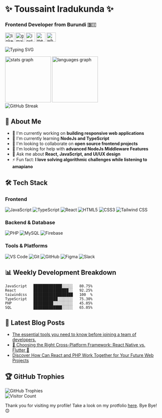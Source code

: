 <h1 align="start">✨ Toussaint Iradukunda ✨</h1>
<h3 align="start">Frontend Developer from Burundi 🇧🇮</h3>

<p align="start">
  <a href="https://www.linkedin.com/in/iradukunda-toussaint-1861a8261"><img src="https://img.shields.io/static/v1?message=LinkedIn&logo=linkedin&label=&color=0077B5&logoColor=white&labelColor=&style=for-the-badge" height="30" alt="linkedin logo" /></a>
  <a href="mailto:toussaintiradukunda4@gmail.com"><img src="https://img.shields.io/static/v1?message=Gmail&logo=gmail&label=&color=D14836&logoColor=white&labelColor=&style=for-the-badge" height="30" alt="gmail logo" /></a>
  <a href="https://www.instagram.com/toussaint_coder/"><img src="https://img.shields.io/static/v1?message=Instagram&logo=instagram&label=&color=E4405F&logoColor=white&labelColor=&style=for-the-badge" height="30" alt="instagram logo" /></a>
  <a href="https://medium.com/@toussaintiradukunda4"><img src="https://img.shields.io/static/v1?message=Medium&logo=medium&label=&color=12100E&logoColor=white&labelColor=&style=for-the-badge" height="30" alt="medium logo" /></a>
  <a href="https://api.whatsapp.com/send/?phone=%2B25776706352&text&type=phone_number&app_absent=0"><img src="https://img.shields.io/static/v1?message=Whatsapp&logo=whatsapp&label=&color=25D366&logoColor=white&labelColor=&style=for-the-badge" height="30" alt="whatsapp logo" /></a>
</p>

<!-- Animated typing effect -->
<p align="start">
  <img src="https://readme-typing-svg.herokuapp.com?font=Fira+Code&pause=1000&color=6E56CF&center=true&vCenter=true&width=435&lines=Creating+Beautiful+Frontend+Experiences;JavaScript+%26+React+Enthusiast;Passionate+Problem+Solver;Always+Learning+New+Technologies" alt="Typing SVG" />
</p>

<div align="start">
  <img src="https://github-readme-stats.vercel.app/api?username=toussaint-coder&hide_title=false&hide_rank=false&show_icons=true&include_all_commits=true&count_private=true&disable_animations=false&theme=dracula&locale=en&hide_border=false&custom_title=My%20GitHub%20Journey" height="150" alt="stats graph" />
  <img src="https://github-readme-stats.vercel.app/api/top-langs?username=toussaint-coder&locale=en&hide_title=false&layout=compact&card_width=320&langs_count=6&theme=dracula&hide_border=false&custom_title=Languages%20I%20Use" height="150" alt="languages graph" />
</div>

<div align="start">
  <img src="https://streak-stats.demolab.com?user=toussaint-coder&theme=dracula" alt="GitHub Streak" />
</div>

## 💼 About Me

- 🔭 I'm currently working on **building responsive web applications**
- 🌱 I'm currently learning **NodeJs and TypeScript**
- 👯 I'm looking to collaborate on **open source frontend projects**
- 🤔 I'm looking for help with **advanced NodeJs Middleware Features**
- 💬 Ask me about **React, JavaScript, and UI/UX design**
- ⚡ Fun fact: **I love solving algorithmic challenges while listening to amapiano**

## 🛠️ Tech Stack

<div align="start">
  <h3>Frontend</h3>
  <img src="https://img.shields.io/badge/JavaScript-F7DF1E?style=for-the-badge&logo=javascript&logoColor=black" alt="JavaScript" />
  <img src="https://img.shields.io/badge/TypeScript-3178C6?style=for-the-badge&logo=typescript&logoColor=white" alt="TypeScript" />
  <img src="https://img.shields.io/badge/React-61DAFB?style=for-the-badge&logo=react&logoColor=black" alt="React" />
  <img src="https://img.shields.io/badge/HTML5-E34F26?style=for-the-badge&logo=html5&logoColor=white" alt="HTML5" />
  <img src="https://img.shields.io/badge/CSS3-1572B6?style=for-the-badge&logo=css3&logoColor=white" alt="CSS3" />
  <img src="https://img.shields.io/badge/Tailwind_CSS-38B2AC?style=for-the-badge&logo=tailwind-css&logoColor=white" alt="Tailwind CSS" />

  <h3>Backend & Database</h3>
  <img src="https://img.shields.io/badge/PHP-777BB4?style=for-the-badge&logo=php&logoColor=white" alt="PHP" />
  <img src="https://img.shields.io/badge/MySQL-4479A1?style=for-the-badge&logo=mysql&logoColor=white" alt="MySQL" />
  <img src="https://img.shields.io/badge/Firebase-FFCA28?style=for-the-badge&logo=firebase&logoColor=black" alt="Firebase" />

  <h3>Tools & Platforms</h3>
  <img src="https://img.shields.io/badge/VS_Code-007ACC?style=for-the-badge&logo=visual-studio-code&logoColor=white" alt="VS Code" />
  <img src="https://img.shields.io/badge/Git-F05032?style=for-the-badge&logo=git&logoColor=white" alt="Git" />
  <img src="https://img.shields.io/badge/GitHub-181717?style=for-the-badge&logo=github&logoColor=white" alt="GitHub" />
  <img src="https://img.shields.io/badge/Figma-F24E1E?style=for-the-badge&logo=figma&logoColor=white" alt="Figma" />
  <img src="https://img.shields.io/badge/Slack-4A154B?style=for-the-badge&logo=slack&logoColor=white" alt="Slack" />
</div>

## 📊 Weekly Development Breakdown

```text
JavaScript   █████████████░░░░░   80.75%
React        ████████████████░░   92.25%
taiwindcss   ██████████████████   100  %
TypeScript   ███████████░░░░░░░   75.30%
PHP          █████████░░░░░░░░░   45.05%
SQL          █████████████░░░░░   65.05%
```



## 📝 Latest Blog Posts
<!-- BLOG-POST-LIST:START -->
- [The essential tools you need to know before joining a team of developers.](https://medium.com/@toussaintiradukunda4/the-essential-tools-you-need-to-know-before-joining-a-team-of-developers-1e66acf9dba6)
- [📱 Choosing the Right Cross-Platform Framework: React Native vs. Flutter 📱](https://medium.com/@toussaintiradukunda4/choosing-the-right-cross-platform-framework-react-native-vs-flutter-6a6604e06411)
- [Discover How Can React and PHP Work Together for Your Future Web Projects](https://medium.com/@toussaintiradukunda4/discover-how-can-react-and-php-work-together-for-your-future-web-projects-f7393cf834ca)
<!-- BLOG-POST-LIST:END -->

## 🏆 GitHub Trophies
<div align="start">
  <img src="https://github-profile-trophy.vercel.app/?username=toussaint-coder&theme=dracula&column=4&margin-w=15&margin-h=15" alt="GitHub Trophies" />
</div>

<div align="start">
  <img src="https://profile-counter.glitch.me/toussaint-coder/count.svg?" alt="Visitor Count" />
  <p>Thank you for visiting my profile! Take a look on my protfolio <a href="https://toussaintcoder.vercel.app/">here</a>. Bye Bye!😊</p>
</div>
